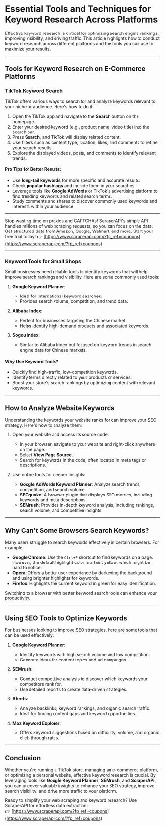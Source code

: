 # Essential Tools and Techniques for Keyword Research Across Platforms

Effective keyword research is critical for optimizing search engine rankings, improving visibility, and driving traffic. This article highlights how to conduct keyword research across different platforms and the tools you can use to maximize your results.

---

## Tools for Keyword Research on E-Commerce Platforms

### TikTok Keyword Search

TikTok offers various ways to search for and analyze keywords relevant to your niche or audience. Here's how to do it:

1. Open the TikTok app and navigate to the **Search** button on the homepage.
2. Enter your desired keyword (e.g., product name, video title) into the search bar.
3. Press **Search**, and TikTok will display related content.
4. Use filters such as content type, location, likes, and comments to refine your search results.
5. Explore the displayed videos, posts, and comments to identify relevant trends.

#### Pro Tips for Better Results:
- Use **long-tail keywords** for more specific and accurate results.
- Check **popular hashtags** and include them in your searches.
- Leverage tools like **Google AdWords** or TikTok's advertising platform to find trending keywords and related search terms.
- Study comments and shares to discover commonly used keywords and interests within your audience.

---

Stop wasting time on proxies and CAPTCHAs! ScraperAPI's simple API handles millions of web scraping requests, so you can focus on the data. Get structured data from Amazon, Google, Walmart, and more. Start your free trial today! 👉 [https://www.scraperapi.com/?fp_ref=coupons](https://www.scraperapi.com/?fp_ref=coupons)

---

### Keyword Tools for Small Shops

Small businesses need reliable tools to identify keywords that will help improve search rankings and visibility. Here are some commonly used tools:

1. **Google Keyword Planner**:
   - Ideal for international keyword searches.
   - Provides search volume, competition, and trend data.

2. **Alibaba Index**:
   - Perfect for businesses targeting the Chinese market.
   - Helps identify high-demand products and associated keywords.

3. **Sogou Index**:
   - Similar to Alibaba Index but focused on keyword trends in search engine data for Chinese markets.

#### Why Use Keyword Tools?
- Quickly find high-traffic, low-competition keywords.
- Identify terms directly related to your products or services.
- Boost your store's search rankings by optimizing content with relevant keywords.

---

## How to Analyze Website Keywords

Understanding the keywords your website ranks for can improve your SEO strategy. Here's how to analyze them:

1. Open your website and access its source code:
   - In your browser, navigate to your website and right-click anywhere on the page.
   - Select **View Page Source**.
   - Search for keywords in the code, often located in meta tags or descriptions.

2. Use online tools for deeper insights:
   - **Google AdWords Keyword Planner**: Analyze search trends, competition, and search volume.
   - **SEOquake**: A browser plugin that displays SEO metrics, including keywords and meta descriptions.
   - **SEMrush**: Provides in-depth keyword analysis, including rankings, search volume, and competitive insights.

---

## Why Can't Some Browsers Search Keywords?

Many users struggle to search keywords effectively in certain browsers. For example:

- **Google Chrome**: Use the `Ctrl+F` shortcut to find keywords on a page. However, the default highlight color is a faint yellow, which might be hard to notice.
- **Opera**: Offers a better user experience by darkening the background and using brighter highlights for keywords.
- **Firefox**: Highlights the current keyword in green for easy identification.

Switching to a browser with better keyword search tools can enhance your productivity.

---

## Using SEO Tools to Optimize Keywords

For businesses looking to improve SEO strategies, here are some tools that can be used effectively:

1. **Google Keyword Planner**:
   - Identify keywords with high search volume and low competition.
   - Generate ideas for content topics and ad campaigns.

2. **SEMrush**:
   - Conduct competitive analysis to discover which keywords your competitors rank for.
   - Use detailed reports to create data-driven strategies.

3. **Ahrefs**:
   - Analyze backlinks, keyword rankings, and organic search traffic.
   - Ideal for finding content gaps and keyword opportunities.

4. **Moz Keyword Explorer**:
   - Offers keyword suggestions based on difficulty, volume, and organic click-through rates.

---

## Conclusion

Whether you're running a TikTok store, managing an e-commerce platform, or optimizing a personal website, effective keyword research is crucial. By leveraging tools like **Google Keyword Planner**, **SEMrush**, and **ScraperAPI**, you can uncover valuable insights to enhance your SEO strategy, improve search visibility, and drive more traffic to your platform.

Ready to simplify your web scraping and keyword research? Use ScraperAPI for effortless data extraction:  
👉 [https://www.scraperapi.com/?fp_ref=coupons](https://www.scraperapi.com/?fp_ref=coupons)
